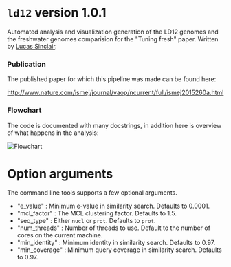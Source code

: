 # `ld12` version 1.0.1

Automated analysis and visualization generation of the LD12 genomes and the freshwater genomes comparision for the "Tuning fresh" paper. Written by [Lucas Sinclair](http://envonautics.com/#lucas).

### Publication
The published paper for which this pipeline was made can be found here:

http://www.nature.com/ismej/journal/vaop/ncurrent/full/ismej2015260a.html

### Flowchart
The code is documented with many docstrings, in addition here is overview of what happens in the analysis:

![Flowchart](/../master/documentation/flowchart.png?raw=true "Flowchart")

# Option arguments #
The command line tools supports a few optional arguments.

* "e_value" : Minimum e-value in similarity search. Defaults to 0.0001.
* "mcl_factor" : The MCL clustering factor. Defaults to 1.5.
* "seq_type" : Either `nucl` or `prot`. Defaults to `prot`.
* "num_threads" : Number of threads to use. Default to the number of cores on the current machine.
* "min_identity" : Minimum identity in similarity search. Defaults to 0.97.
* "min_coverage" : Minimum query coverage in similarity search. Defaults to 0.97.